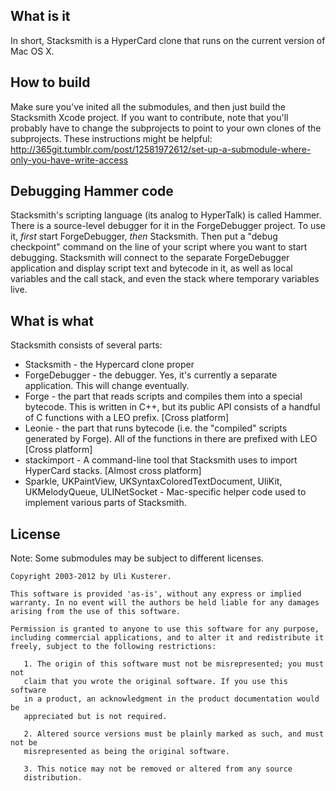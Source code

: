 What is it
----------

In short, Stacksmith is a HyperCard clone that runs on the current version of Mac OS X.


How to build
------------

Make sure you've inited all the submodules, and then just build the Stacksmith Xcode project. If you want to contribute, note that you'll probably have to change the subprojects to point to your own clones of the subprojects. These instructions might be helpful: http://365git.tumblr.com/post/12581972612/set-up-a-submodule-where-only-you-have-write-access


Debugging Hammer code
---------------------

Stacksmith's scripting language (its analog to HyperTalk) is called Hammer. There is a source-level debugger for it in the ForgeDebugger project. To use it, *first* start ForgeDebugger, *then* Stacksmith. Then put a "debug checkpoint" command on the line of your script where you want to start debugging. Stacksmith will connect to the separate ForgeDebugger application and display script text and bytecode in it, as well as local variables and the call stack, and even the stack where temporary variables live.


What is what
------------

Stacksmith consists of several parts:

* Stacksmith - the Hypercard clone proper
* ForgeDebugger - the debugger. Yes, it's currently a separate application. This will change eventually.
* Forge - the part that reads scripts and compiles them into a special bytecode. This is written in C++, but its public API consists of a handful of C functions with a LEO prefix. [Cross platform]
* Leonie - the part that runs bytecode (i.e. the "compiled" scripts generated by Forge). All of the functions in there are prefixed with LEO [Cross platform]
* stackimport - A command-line tool that Stacksmith uses to import HyperCard stacks. [Almost cross platform]
* Sparkle, UKPaintView, UKSyntaxColoredTextDocument, UliKit, UKMelodyQueue, ULINetSocket - Mac-specific helper code used to implement various parts of Stacksmith.


License
-------

Note: Some submodules may be subject to different licenses.

	Copyright 2003-2012 by Uli Kusterer.
	
	This software is provided 'as-is', without any express or implied
	warranty. In no event will the authors be held liable for any damages
	arising from the use of this software.
	
	Permission is granted to anyone to use this software for any purpose,
	including commercial applications, and to alter it and redistribute it
	freely, subject to the following restrictions:
	
	   1. The origin of this software must not be misrepresented; you must not
	   claim that you wrote the original software. If you use this software
	   in a product, an acknowledgment in the product documentation would be
	   appreciated but is not required.
	
	   2. Altered source versions must be plainly marked as such, and must not be
	   misrepresented as being the original software.
	
	   3. This notice may not be removed or altered from any source
	   distribution.
